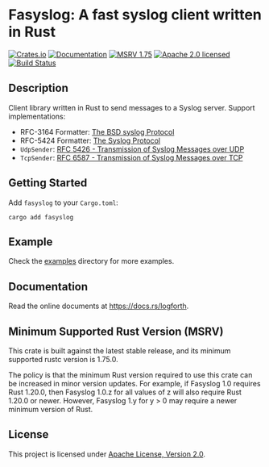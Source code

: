 # Fasyslog: A fast syslog client written in Rust

[![Crates.io][crates-badge]][crates-url]
[![Documentation][docs-badge]][docs-url]
[![MSRV 1.75][msrv-badge]](https://www.whatrustisit.com)
[![Apache 2.0 licensed][license-badge]][license-url]
[![Build Status][actions-badge]][actions-url]

[crates-badge]: https://img.shields.io/crates/v/fasyslog.svg

[crates-url]: https://crates.io/crates/fasyslog

[docs-badge]: https://docs.rs/fasyslog/badge.svg

[msrv-badge]: https://img.shields.io/badge/MSRV-1.75-green?logo=rust

[docs-url]: https://docs.rs/fasyslog

[license-badge]: https://img.shields.io/crates/l/fasyslog

[license-url]: LICENSE

[actions-badge]: https://github.com/fast/fasyslog/workflows/CI/badge.svg

[actions-url]:https://github.com/fast/fasyslog/actions?query=workflow%3ACI

## Description

Client library written in Rust to send messages to a Syslog server. Support implementations:

* RFC-3164 Formatter: [The BSD syslog Protocol](http://tools.ietf.org/html/rfc3164)
* RFC-5424 Formatter: [The Syslog Protocol](http://tools.ietf.org/html/rfc5424)
* `UdpSender`: [RFC 5426 - Transmission of Syslog Messages over UDP](http://tools.ietf.org/html/rfc5426)
* `TcpSender`: [RFC 6587 - Transmission of Syslog Messages over TCP](http://tools.ietf.org/html/rfc6587)

## Getting Started

Add `fasyslog` to your `Cargo.toml`:

```shell
cargo add fasyslog
```

## Example

Check the [examples](examples) directory for more examples.

## Documentation

Read the online documents at https://docs.rs/logforth.

## Minimum Supported Rust Version (MSRV)

This crate is built against the latest stable release, and its minimum supported rustc version is 1.75.0.

The policy is that the minimum Rust version required to use this crate can be increased in minor version updates. For example, if Fasyslog 1.0 requires Rust 1.20.0, then Fasyslog 1.0.z for all values of z will also require Rust 1.20.0 or newer. However, Fasyslog 1.y for y > 0 may require a newer minimum version of Rust.

## License

This project is licensed under [Apache License, Version 2.0](LICENSE).

